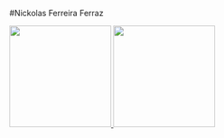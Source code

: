 #Nickolas Ferreira Ferraz 

<div>
<a href="https://github.com/nickolasferraz">
<img loading="lazy" height="180em" src="https://github-readme-stats.vercel.app/api/top-langs/?username=nickolasferraz&layout=compact&langs_count=7&theme=dracula"/>
<img loading="lazy" height="180em" src="https://github-readme-stats.vercel.app/api?username=nickolasferraz&show_icons=true&theme=dracula&include_all_commits=true&count_private=true"/>
</div>

<!--

-->
